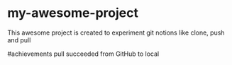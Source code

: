 # my-awesome-project
This awesome project is created to experiment git notions like clone, push and pull

#achievements
pull succeeded from GitHub to local

